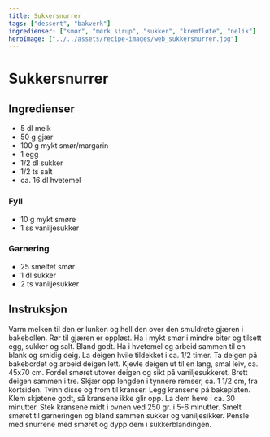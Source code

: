 ```yaml
---
title: Sukkersnurrer
tags: ["dessert", "bakverk"]
ingredienser: ["smør", "mørk sirup", "sukker", "kremfløte", "nelik"]
heroImage: ["../../assets/recipe-images/web_sukkersnurrer.jpg"]
---
```


# Sukkersnurrer

## Ingredienser

- 5 dl melk
- 50 g gjær
- 100 g mykt smør/margarin
- 1 egg
- 1/2 dl sukker
- 1/2 ts salt
- ca. 16 dl hvetemel

### Fyll

- 10 g mykt smøre
- 1 ss vaniljesukker

### Garnering

- 25 smeltet smør
- 1 dl sukker
- 2 ts vaniljesukker

## Instruksjon

Varm melken til den er lunken og hell den over den smuldrete gjæren i bakebollen. Rør til gjæren er oppløst. Ha i mykt smør i mindre biter og tilsett egg, sukker og salt. Bland godt. Ha i hvetemel og arbeid sammen til en blank og smidig deig. La deigen hvile tildekket i ca. 1/2 timer. Ta deigen på bakebordet og arbeid deigen lett. Kjevle deigen ut til en lang, smal leiv, ca. 45x70 cm. Fordel smøret utover deigen og sikt på vaniljesukkeret. Brett deigen sammen i tre. Skjær opp lengden i tynnere remser, ca. 1 1/2 cm, fra kortsiden. Tvinn disse og from til kranser. Legg kransene på bakeplaten. Klem skjøtene godt, så kransene ikke glir opp. La dem heve i ca. 30 minutter. Stek kransene midt i ovnen ved 250 gr. i 5-6 minutter. Smelt smøret til garneringen og bland sammen sukker og vaniljesikker. Pensle med snurrene med smøret og dypp dem i sukkerblandingen.

